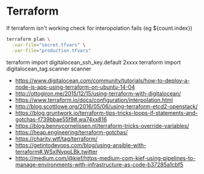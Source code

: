 # Terraform
If terraform isn't working check for interopolation fails (eg ${count.index})

```sh
terraform plan \
  -var-file="secret.tfvars" \
  -var-file="production.tfvars"
  ```
terraform import digitalocean_ssh_key.default 2xxxx
terraform import digitalocean_tag.scanner scanner

- https://www.digitalocean.com/community/tutorials/how-to-deploy-a-node-js-app-using-terraform-on-ubuntu-14-04
- http://ottogiron.me/2015/12/15/using-terraform-with-digitalocean/
- https://www.terraform.io/docs/configuration/interpolation.html
- http://blog.scottlowe.org/2016/05/06/using-terraform-etcd2-openstack/
- https://blog.gruntwork.io/terraform-tips-tricks-loops-if-statements-and-gotchas-f739bbae55f9#.wa74xx816
- https://blog.bennycornelissen.nl/terraform-tricks-override-variables/
- https://heap.engineering/terraform-gotchas/
- https://charity.wtf/tag/terraform/
- https://getintodevops.com/blog/using-ansible-with-terraform#.WSxlNyppLBk.twitter
- https://medium.com/@kief/https-medium-com-kief-using-pipelines-to-manage-environments-with-infrastructure-as-code-b37285a1cbf5